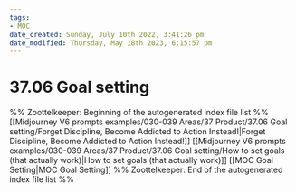 ```yaml
---
tags: 
- MOC
date_created: Sunday, July 10th 2022, 3:41:26 pm
date_modified: Thursday, May 18th 2023, 6:15:57 pm
---
```

# 37.06 Goal setting



%% Zoottelkeeper: Beginning of the autogenerated index file list  %%
 [[Midjourney V6 prompts examples/030-039 Areas/37 Product/37.06 Goal setting/Forget Discipline, Become Addicted to Action Instead!|Forget Discipline, Become Addicted to Action Instead!]]
 [[Midjourney V6 prompts examples/030-039 Areas/37 Product/37.06 Goal setting/How to set goals (that actually work)|How to set goals (that actually work)]]
 [[MOC Goal Setting|MOC Goal Setting]]
%% Zoottelkeeper: End of the autogenerated index file list  %%

